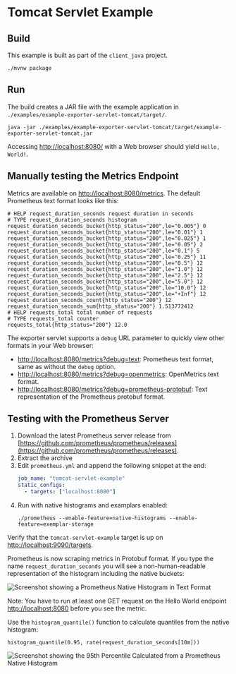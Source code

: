# Tomcat Servlet Example

## Build

This example is built as part of the `client_java` project.

```
./mvnw package
```

## Run

The build creates a JAR file with the example application in `./examples/example-exporter-servlet-tomcat/target/`.

```
java -jar ./examples/example-exporter-servlet-tomcat/target/example-exporter-servlet-tomcat.jar
```

Accessing [http://localhost:8080/](http://localhost:8080/) with a Web browser should yield `Hello, World!`.

## Manually testing the Metrics Endpoint

Metrics are available on [http://localhost:8080/metrics](http://localhost:8080/metrics). The default Prometheus text format looks like this:

```
# HELP request_duration_seconds request duration in seconds
# TYPE request_duration_seconds histogram
request_duration_seconds_bucket{http_status="200",le="0.005"} 0
request_duration_seconds_bucket{http_status="200",le="0.01"} 1
request_duration_seconds_bucket{http_status="200",le="0.025"} 1
request_duration_seconds_bucket{http_status="200",le="0.05"} 2
request_duration_seconds_bucket{http_status="200",le="0.1"} 5
request_duration_seconds_bucket{http_status="200",le="0.25"} 11
request_duration_seconds_bucket{http_status="200",le="0.5"} 12
request_duration_seconds_bucket{http_status="200",le="1.0"} 12
request_duration_seconds_bucket{http_status="200",le="2.5"} 12
request_duration_seconds_bucket{http_status="200",le="5.0"} 12
request_duration_seconds_bucket{http_status="200",le="10.0"} 12
request_duration_seconds_bucket{http_status="200",le="+Inf"} 12
request_duration_seconds_count{http_status="200"} 12
request_duration_seconds_sum{http_status="200"} 1.513772412
# HELP requests_total total number of requests
# TYPE requests_total counter
requests_total{http_status="200"} 12.0
```

The exporter servlet supports a `debug` URL parameter to quickly view other formats in your Web browser:

- [http://localhost:8080/metrics?debug=text](http://localhost:8080/metrics?debug=text): Prometheus text format, same as without the `debug` option.
- [http://localhost:8080/metrics?debug=openmetrics](http://localhost:8080/metrics?debug=openmetrics): OpenMetrics text format.
- [http://localhost:8080/metrics?debug=prometheus-protobuf](http://localhost:8080/metrics?debug=prometheus-protobuf): Text representation of the Prometheus protobuf format.

## Testing with the Prometheus Server

1. Download the latest Prometheus server release from [https://github.com/prometheus/prometheus/releases](https://github.com/prometheus/prometheus/releases).
2. Extract the archive
3. Edit `prometheus.yml` and append the following snippet at the end:
   ```yaml
   job_name: "tomcat-servlet-example"
   static_configs:
     - targets: ["localhost:8080"]
   ```
4. Run with native histograms and examplars enabled:
   ```shell
   ./prometheus --enable-feature=native-histograms --enable-feature=exemplar-storage
   ```

Verify that the `tomcat-servlet-example` target is up on [http://localhost:9090/targets](http://localhost:9090/targets).

Prometheus is now scraping metrics in Protobuf format. If you type the name `request_duration_seconds` you will see a non-human-readable representation of the histogram including the native buckets:

![Screenshot showing a Prometheus Native Histogram in Text Format](https://github.com/prometheus/client_java/assets/330535/863efe0b-a9eb-40ae-a078-72497abc6f04)

Note: You have to run at least one GET request on the Hello World endpoint [http://localhost:8080](http://localhost:8080) before you see the metric.

Use the `histogram_quantile()` function to calculate quantiles from the native histogram:

```
histogram_quantile(0.95, rate(request_duration_seconds[10m]))
```

![Screenshot showing the 95th Percentile Calculated from a Prometheus Native Histogram](https://github.com/prometheus/client_java/assets/330535/889fb769-9445-4f6f-8540-2b1ddffca55e)
